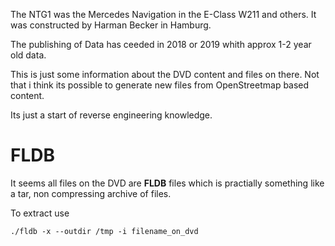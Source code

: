 
The NTG1 was the Mercedes Navigation in the E-Class W211 and others. It was constructed by Harman Becker
in Hamburg. 

The publishing of Data has ceeded in 2018 or 2019 whith approx 1-2 year old data.

This is just some information about the DVD content and files on there. Not that i think
its possible to generate new files from OpenStreetmap based content.

Its just a start of reverse engineering knowledge.


FLDB
====

It seems all files on the DVD are **FLDB** files which is practially something like a tar, non compressing
archive of files.

To extract use

	./fldb -x --outdir /tmp -i filename_on_dvd
	
